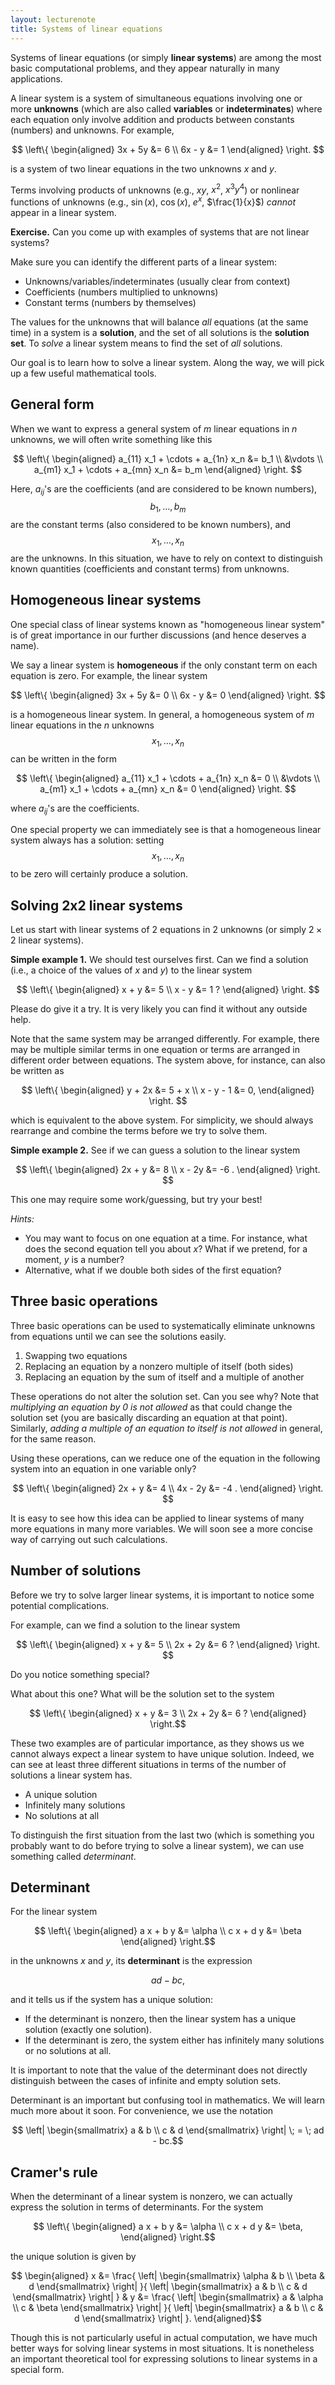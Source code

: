 ```yaml
---
layout: lecturenote
title: Systems of linear equations
---
```


Systems of linear equations (or simply **linear systems**) are among the most
basic computational problems, and they appear naturally in many applications.

A linear system is a system of simultaneous equations
involving one or more **unknowns**
(which are also called **variables** or **indeterminates**)
where each equation only involve addition and
products between constants (numbers) and unknowns.
For example,

$$ \left\{
    \begin{aligned}
        3x + 5y &= 6 \\
        6x - y  &= 1
    \end{aligned}
    \right. $$

is a system of two linear equations in
the two unknowns $x$ and $y$.

Terms involving products of unknowns
(e.g., $xy$, $x^2$, $x^3 y^4$)
or nonlinear functions of unknowns
(e.g., $\sin(x)$, $\cos(x)$, $e^x$, $\frac{1}{x}$)
*cannot* appear in a linear system.

**Exercise.**
Can you come up with examples of systems that are not linear systems?

Make sure you can identify the different parts of a linear system:

- Unknowns/variables/indeterminates (usually clear from context)
- Coefficients (numbers multiplied to unknowns)
- Constant terms (numbers by themselves)

The values for the unknowns that will balance *all* equations (at the same time) 
in a system is a **solution**,
and the set of all solutions is the **solution set**.
To *solve* a linear system means to find the set of *all* solutions.

Our goal is to learn how to solve a linear system.
Along the way, we will pick up a few useful mathematical tools.

General form
------------

When we want to express a general system of $m$ linear equations in $n$ unknowns,
we will often write something like this

$$ \left\{
    \begin{aligned}
        a_{11} x_1 + \cdots + a_{1n} x_n &= b_1 \\
        &\vdots \\
        a_{m1} x_1 + \cdots + a_{mn} x_n &= b_m
    \end{aligned}
    \right. $$

Here, $a_{ij}$'s are the coefficients (and are considered to be known numbers),
$$b_1,\dots,b_m$$ are the constant terms (also considered to be known numbers),
and $$x_1,\dots,x_n$$ are the unknowns.
In this situation, we have to rely on context to distinguish
known quantities (coefficients and constant terms) from unknowns.

Homogeneous linear systems
--------------------------

One special class of linear systems known as "homogeneous linear system"
is of great importance in our further discussions
(and hence deserves a name).

We say a linear system is **homogeneous** if the only constant term
on each equation is zero.
For example, the linear system

$$ \left\{
    \begin{aligned}
        3x + 5y &= 0 \\
        6x - y  &= 0
    \end{aligned}
    \right. $$

is a homogeneous linear system.
In general, a homogeneous system of $m$ linear equations
in the $n$ unknowns $$x_1,\dots,x_n$$ can be written in the form

$$ \left\{
    \begin{aligned}
        a_{11} x_1 + \cdots + a_{1n} x_n &= 0 \\
        &\vdots \\
        a_{m1} x_1 + \cdots + a_{mn} x_n &= 0
    \end{aligned}
    \right. $$

where $a_{ij}$'s are the coefficients.

One special property we can immediately see is that
a homogeneous linear system always has a solution:
setting $$x_1,\dots,x_n$$ to be zero will certainly produce a solution.

Solving 2x2 linear systems
--------------------------

Let us start with linear systems of 2 equations in 2 unknowns
(or simply $2 \times 2$ linear systems).

**Simple example 1.**
We should test ourselves first.
Can we find a solution (i.e., a choice of the values of $x$ and $y$)
to the linear system

$$  \left\{
    \begin{aligned}
        x + y &= 5 \\
        x - y &= 1 ?
    \end{aligned}
    \right. $$

Please do give it a try.
It is very likely you can find it without any outside help.

Note that the same system may be arranged differently.
For example, there may be multiple similar terms in one equation
or terms are arranged in different order between equations.
The system above, for instance, can also be written as

$$  \left\{
    \begin{aligned}
        y + 2x &= 5 + x \\
        x - y - 1 &= 0,
    \end{aligned}
    \right. $$

which is equivalent to the above system.
For simplicity, we should always rearrange and combine the terms
before we try to solve them.

**Simple example 2.**
See if we can guess a solution to the linear system

$$ \left\{
    \begin{aligned}
        2x + y &= 8 \\
        x - 2y &= -6 .
    \end{aligned}
    \right. $$

This one may require some work/guessing,
but try your best!

*Hints:*

- You may want to focus on one equation at a time.
    For instance, what does the second equation tell you about $x$?
    What if we pretend, for a moment, $y$ is a number?
- Alternative, what if we double both sides of the first equation?

Three basic operations
----------------------

Three basic operations can be used to systematically eliminate unknowns
from equations until we can see the solutions easily.

1. Swapping two equations
2. Replacing an equation by a nonzero multiple of itself (both sides)
3. Replacing an equation by the sum of itself and a multiple of another

These operations do not alter the solution set.
Can you see why?
Note that *multiplying an equation by 0 is not allowed*
as that could change the solution set
(you are basically discarding an equation at that point).
Similarly, *adding a multiple of an equation to itself
is not allowed* in general, for the same reason.

Using these operations, can we reduce one of the equation
in the following system into an equation in one variable only?

$$ \left\{
    \begin{aligned}
        2x +  y &=  4 \\
        4x - 2y &= -4 .
    \end{aligned}
    \right. $$

It is easy to see how this idea can be applied to
linear systems of many more equations in many more variables.
We will soon see a more concise way of carrying out such calculations.

Number of solutions
-------------------

Before we try to solve larger linear systems,
it is important to notice some potential complications.

For example, can we find a solution to the linear system

$$  \left\{
    \begin{aligned}
         x +  y &= 5 \\
        2x + 2y &= 6 ?
    \end{aligned}
    \right. $$

Do you notice something special?

What about this one?
What will be the solution set to the system

$$  \left\{
    \begin{aligned}
         x + y  &= 3 \\
        2x + 2y &= 6 ?
    \end{aligned}
    \right.$$

These two examples are of particular importance,
as they shows us we cannot always expect a linear system to have unique solution.
Indeed, we can see at least three different situations in terms
of the number of solutions a linear system has.

- A unique solution
- Infinitely many solutions
- No solutions at all

To distinguish the first situation from the last two
(which is something you probably want to do before trying to solve a linear system),
we can use something called *determinant*.

Determinant
-----------

For the linear system

$$  \left\{
    \begin{aligned}
        a x + b y &= \alpha \\
        c x + d y &= \beta
    \end{aligned}
    \right.$$

in the unknowns $x$ and $y$, its **determinant** is the expression

$$ ad - bc,$$

and it tells us if the system has a unique solution:

- If the determinant is nonzero,
  then the linear system has a unique solution (exactly one solution).
- If the determinant is zero,
  the system either has infinitely many solutions or no solutions at all.

It is important to note that the value of the determinant does not
directly distinguish between the cases of
infinite and empty solution sets.

Determinant is an important but confusing tool in mathematics.
We will learn much more about it soon.
For convenience, we use
the notation

$$  \left|
    \begin{smallmatrix}
        a & b \\
        c & d
    \end{smallmatrix}
    \right|
    \; = \;
    ad - bc.$$

Cramer's rule
-------------

When the determinant of a linear system is nonzero,
we can actually express the solution in terms of determinants.
For the system

$$  \left\{
    \begin{aligned}
        a x + b y &= \alpha \\
        c x + d y &= \beta,
    \end{aligned}
    \right.$$

the unique solution is given by

$$  \begin{aligned}
        x &= \frac{
            \left|
            \begin{smallmatrix}
                \alpha & b \\
                \beta  & d
            \end{smallmatrix}
            \right|
        }{
            \left|
            \begin{smallmatrix}
                a & b \\
                c & d
            \end{smallmatrix}
            \right|
        }
        &
        y &= \frac{
            \left|
            \begin{smallmatrix}
                a & \alpha \\
                c & \beta
            \end{smallmatrix}
            \right|
        }{
            \left|
            \begin{smallmatrix}
                a & b \\
                c & d
            \end{smallmatrix}
            \right|
        }.
    \end{aligned}$$

Though this is not particularly useful in actual computation,
we have much better ways for solving linear systems
in most situations.
It is nonetheless an important theoretical tool
for expressing solutions to linear systems in a special form.
